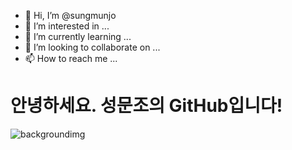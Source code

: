 - 👋 Hi, I’m @sungmunjo
- 👀 I’m interested in ...
- 🌱 I’m currently learning ...
- 💞️ I’m looking to collaborate on ...
- 📫 How to reach me ...

<!---
sungmunjo/sungmunjo is a ✨ special ✨ repository because its `README.md` (this file) appears on your GitHub profile.
You can click the Preview link to take a look at your changes.
--->

# 안녕하세요. 성문조의 GitHub입니다!

![backgroundimg](https://user-images.githubusercontent.com/80288379/156765905-96c7ea9e-5d66-482a-a025-f57869079292.gif)
